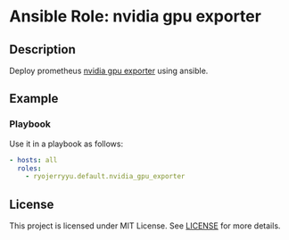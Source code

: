 # Ansible Role: nvidia gpu exporter

## Description

Deploy prometheus [nvidia gpu exporter](https://github.com/utkuozdemir/nvidia_gpu_exporter) using ansible.

## Example

### Playbook

Use it in a playbook as follows:
```yaml
- hosts: all
  roles:
    - ryojerryyu.default.nvidia_gpu_exporter
```


## License

This project is licensed under MIT License. See [LICENSE](/LICENSE) for more details.
